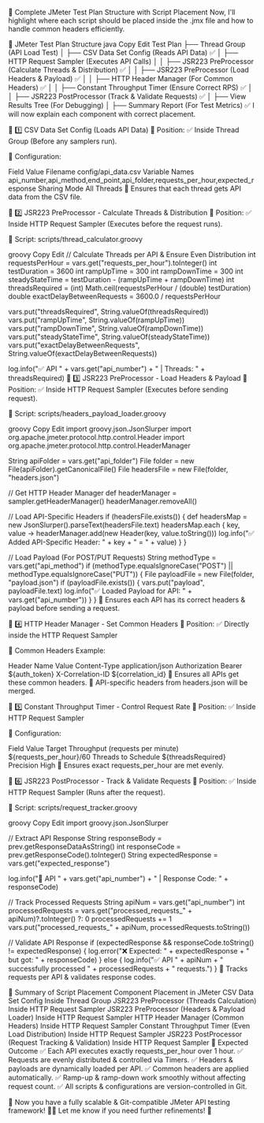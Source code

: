 🚀 Complete JMeter Test Plan Structure with Script Placement
Now, I'll highlight where each script should be placed inside the .jmx file and how to handle common headers efficiently.

📌 JMeter Test Plan Structure
java
Copy
Edit
Test Plan
 ├── Thread Group (API Load Test)
 │   ├── CSV Data Set Config (Reads API Data)  ✅
 │   ├── HTTP Request Sampler (Executes API Calls)
 │   │   ├── JSR223 PreProcessor (Calculate Threads & Distribution)  ✅
 │   │   ├── JSR223 PreProcessor (Load Headers & Payload) ✅
 │   │   ├── HTTP Header Manager (For Common Headers) ✅
 │   │   ├── Constant Throughput Timer (Ensure Correct RPS) ✅
 │   │   ├── JSR223 PostProcessor (Track & Validate Requests) ✅
 │   ├── View Results Tree (For Debugging)
 │   ├── Summary Report (For Test Metrics)
✅ I will now explain each component with correct placement.

🔹 1️⃣ CSV Data Set Config (Loads API Data)
📍 Position:
✅ Inside Thread Group (Before any samplers run).

📍 Configuration:

Field	Value
Filename	config/api_data.csv
Variable Names	api_number,api_method,end_point,api_folder,requests_per_hour,expected_response
Sharing Mode	All Threads
🔹 Ensures that each thread gets API data from the CSV file.

🔹 2️⃣ JSR223 PreProcessor - Calculate Threads & Distribution
📍 Position:
✅ Inside HTTP Request Sampler (Executes before the request runs).

📍 Script: scripts/thread_calculator.groovy

groovy
Copy
Edit
// Calculate Threads per API & Ensure Even Distribution
int requestsPerHour = vars.get("requests_per_hour").toInteger()
int testDuration = 3600
int rampUpTime = 300
int rampDownTime = 300
int steadyStateTime = testDuration - (rampUpTime + rampDownTime)
int threadsRequired = (int) Math.ceil(requestsPerHour / (double) testDuration)
double exactDelayBetweenRequests = 3600.0 / requestsPerHour

vars.put("threadsRequired", String.valueOf(threadsRequired))
vars.put("rampUpTime", String.valueOf(rampUpTime))
vars.put("rampDownTime", String.valueOf(rampDownTime))
vars.put("steadyStateTime", String.valueOf(steadyStateTime))
vars.put("exactDelayBetweenRequests", String.valueOf(exactDelayBetweenRequests))

log.info("✅ API " + vars.get("api_number") + " | Threads: " + threadsRequired)
🔹 3️⃣ JSR223 PreProcessor - Load Headers & Payload
📍 Position:
✅ Inside HTTP Request Sampler (Executes before sending request).

📍 Script: scripts/headers_payload_loader.groovy

groovy
Copy
Edit
import groovy.json.JsonSlurper
import org.apache.jmeter.protocol.http.control.Header
import org.apache.jmeter.protocol.http.control.HeaderManager

String apiFolder = vars.get("api_folder")
File folder = new File(apiFolder).getCanonicalFile()
File headersFile = new File(folder, "headers.json")

// Get HTTP Header Manager
def headerManager = sampler.getHeaderManager()
headerManager.removeAll()

// Load API-Specific Headers
if (headersFile.exists()) {
    def headersMap = new JsonSlurper().parseText(headersFile.text)
    headersMap.each { key, value ->
        headerManager.add(new Header(key, value.toString()))
        log.info("✅ Added API-Specific Header: " + key + " = " + value)
    }
}

// Load Payload (For POST/PUT Requests)
String methodType = vars.get("api_method")
if (methodType.equalsIgnoreCase("POST") || methodType.equalsIgnoreCase("PUT")) {
    File payloadFile = new File(folder, "payload.json")
    if (payloadFile.exists()) {
        vars.put("payload", payloadFile.text)
        log.info("✅ Loaded Payload for API: " + vars.get("api_number"))
    }
}
🔹 Ensures each API has its correct headers & payload before sending a request.

🔹 4️⃣ HTTP Header Manager - Set Common Headers
📍 Position:
✅ Directly inside the HTTP Request Sampler

📍 Common Headers Example:

Header Name	Value
Content-Type	application/json
Authorization	Bearer ${auth_token}
X-Correlation-ID	${correlation_id}
🔹 Ensures all APIs get these common headers. 🔹 API-specific headers from headers.json will be merged.

🔹 5️⃣ Constant Throughput Timer - Control Request Rate
📍 Position:
✅ Inside HTTP Request Sampler

📍 Configuration:

Field	Value
Target Throughput (requests per minute)	${requests_per_hour}/60
Threads to Schedule	${threadsRequired}
Precision	High
🔹 Ensures exact requests_per_hour are met evenly.

🔹 6️⃣ JSR223 PostProcessor - Track & Validate Requests
📍 Position:
✅ Inside HTTP Request Sampler (Runs after the request).

📍 Script: scripts/request_tracker.groovy

groovy
Copy
Edit
import groovy.json.JsonSlurper

// Extract API Response
String responseBody = prev.getResponseDataAsString()
int responseCode = prev.getResponseCode().toInteger()
String expectedResponse = vars.get("expected_response")

log.info("📌 API " + vars.get("api_number") + " | Response Code: " + responseCode)

// Track Processed Requests
String apiNum = vars.get("api_number")
int processedRequests = vars.get("processed_requests_" + apiNum)?.toInteger() ?: 0
processedRequests += 1
vars.put("processed_requests_" + apiNum, processedRequests.toString())

// Validate API Response
if (expectedResponse && responseCode.toString() != expectedResponse) {
    log.error("❌ Expected: " + expectedResponse + " but got: " + responseCode)
} else {
    log.info("✅ API " + apiNum + " successfully processed " + processedRequests + " requests.")
}
🔹 Tracks requests per API & validates response codes.

📌 Summary of Script Placement
Component	Placement in JMeter
CSV Data Set Config	Inside Thread Group
JSR223 PreProcessor (Threads Calculation)	Inside HTTP Request Sampler
JSR223 PreProcessor (Headers & Payload Loader)	Inside HTTP Request Sampler
HTTP Header Manager (Common Headers)	Inside HTTP Request Sampler
Constant Throughput Timer (Even Load Distribution)	Inside HTTP Request Sampler
JSR223 PostProcessor (Request Tracking & Validation)	Inside HTTP Request Sampler
🎯 Expected Outcome
✅ Each API executes exactly requests_per_hour over 1 hour.
✅ Requests are evenly distributed & controlled via Timers.
✅ Headers & payloads are dynamically loaded per API.
✅ Common headers are applied automatically.
✅ Ramp-up & ramp-down work smoothly without affecting request count.
✅ All scripts & configurations are version-controlled in Git.

🎯 Now you have a fully scalable & Git-compatible JMeter API testing framework! 🚀🔥
Let me know if you need further refinements! 🚀
